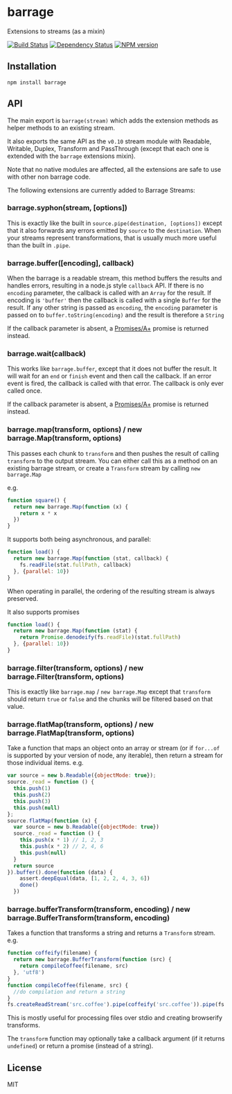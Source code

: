 # barrage

Extensions to streams (as a mixin)

[![Build Status](https://img.shields.io/travis/ForbesLindesay/barrage/master.svg)](https://travis-ci.org/ForbesLindesay/barrage)
[![Dependency Status](https://img.shields.io/gemnasium/ForbesLindesay/barrage.svg)](https://gemnasium.com/ForbesLindesay/barrage)
[![NPM version](https://img.shields.io/npm/v/barrage.svg)](http://badge.fury.io/js/barrage)

## Installation

    npm install barrage

## API

The main export is `barrage(stream)` which adds the extension methods as helper methods to an existing stream.

It also exports the same API as the `v0.10` stream module with Readable, Writable, Duplex, Transform and PassThrough (except that each one is extended with the `barrage` extensions mixin).

Note that no native modules are affected, all the extensions are safe to use with other non barrage code.

The following extensions are currently added to Barrage Streams:

### barrage.syphon(stream, [options])

This is exactly like the built in `source.pipe(destination, [options])` except that it also forwards any errors emitted by `source` to the `destination`.  When your streams represent transformations, that is usually much more useful than the built in `.pipe`.

### barrage.buffer([encoding], callback)

When the barrage is a readable stream, this method buffers the results and handles errors, resulting in a node.js style `callback` API.  If there is no `encoding` parameter, the callback is called with an `Array` for the result.  If encoding is `'buffer'` then the callback is called with a single `Buffer` for the result.  If any other string is passed as `encoding`, the `encoding` parameter is passed on to `buffer.toString(encoding)` and the result is therefore a `String`

If the callback parameter is absent, a [Promises/A+](http://promises-aplus.github.io/promises-spec/) promise is returned instead.

### barrage.wait(callback)

This works like `barrage.buffer`, except that it does not buffer the result.  It will wait for an `end` or `finish` event and then call the callback.  If an error event is fired, the callback is called with that error. The callback is only ever called once.

If the callback parameter is absent, a [Promises/A+](http://promises-aplus.github.io/promises-spec/) promise is returned instead.

### barrage.map(transform, options) / new barrage.Map(transform, options)

This passes each chunk to `transform` and then pushes the result of calling `transform` to the output stream.  You can either call this as a method on an existing barrage stream, or create a `Transform` stream by calling `new barrage.Map`

e.g.

```js
function square() {
  return new barrage.Map(function (x) {
    return x * x
  })
}
```

It supports both being asynchronous, and parallel:

```js
function load() {
  return new barrage.Map(function (stat, callback) {
    fs.readFile(stat.fullPath, callback)
  }, {parallel: 10})
}
```

When operating in parallel, the ordering of the resulting stream is always preserved.

It also supports promises

```js
function load() {
  return new barrage.Map(function (stat) {
    return Promise.denodeify(fs.readFile)(stat.fullPath)
  }, {parallel: 10})
}
```

### barrage.filter(transform, options) / new barrage.Filter(transform, options)

This is exactly like `barrage.map` / `new barrage.Map` except that `transform` should return `true` or `false` and the chunks will be filtered based on that value.

### barrage.flatMap(transform, options) / new barrage.FlatMap(transform, options)

Take a function that maps an object onto an array or stream (or if `for...of` is supported by your version of node, any iterable), then return a stream for those individual items.  e.g.

```js
var source = new b.Readable({objectMode: true});
source._read = function () {
  this.push(1)
  this.push(2)
  this.push(3)
  this.push(null)
};
source.flatMap(function (x) {
  var source = new b.Readable({objectMode: true})
  source._read = function () {
    this.push(x * 1) // 1, 2, 3
    this.push(x * 2) // 2, 4, 6
    this.push(null)
  }
  return source
}).buffer().done(function (data) {
    assert.deepEqual(data, [1, 2, 2, 4, 3, 6])
    done()
  })
  ```

### barrage.bufferTransform(transform, encoding) / new barrage.BufferTransform(transform, encoding)

Takes a function that transforms a string and returns a `Transform` stream.  e.g.

```js
function coffeify(filename) {
  return new barrage.BufferTransform(function (src) {
    return compileCoffee(filename, src)
  }, 'utf8')
}
function compileCoffee(filename, src) {
  //do compilation and return a string
}
fs.createReadStream('src.coffee').pipe(coffeify('src.coffee')).pipe(fs.createWriteStream('src.js'))
```

This is mostly useful for processing files over stdio and creating browserify transforms.

The `transform` function may optionally take a callback argument (if it returns `undefined`) or return a promise (instead of a string).

## License

  MIT
